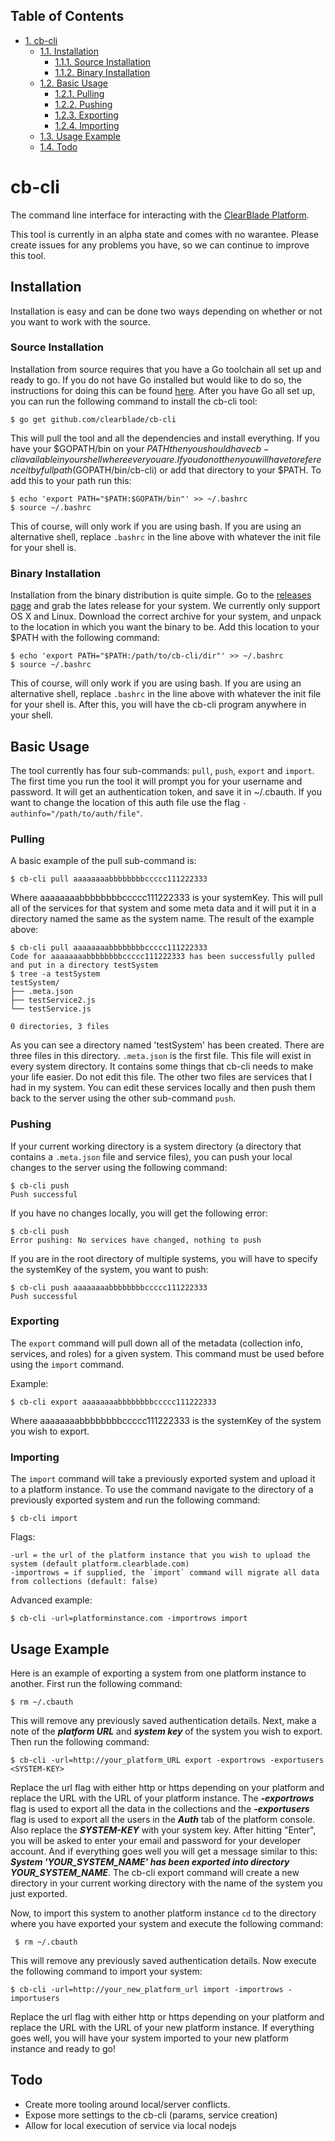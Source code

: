 <!--
This was generated by org-mode export as Markdown.
If you wish to edit, please edit the file 'readme.org'
and regenerate this document
-->

<div id="table-of-contents">
<h2>Table of Contents</h2>
<div id="text-table-of-contents">
<ul>
<li><a href="#sec-1">1. cb-cli</a>
<ul>
<li><a href="#sec-1-1">1.1. Installation</a>
<ul>
<li><a href="#sec-1-1-1">1.1.1. Source Installation</a></li>
<li><a href="#sec-1-1-2">1.1.2. Binary Installation</a></li>
</ul>
</li>
<li><a href="#sec-1-2">1.2. Basic Usage</a>
<ul>
<li><a href="#sec-1-2-1">1.2.1. Pulling</a></li>
<li><a href="#sec-1-2-2">1.2.2. Pushing</a></li>
<li><a href="#sec-1-2-3">1.2.3. Exporting</a></li>
<li><a href="#sec-1-2-4">1.2.4. Importing</a></li>
</ul>
</li>
<li><a href="#sec-1-3">1.3. Usage Example</a>
</li>
<li><a href="#sec-1-4">1.4. Todo</a></li>
</ul>
</li>
</ul>
</div>
</div>

# cb-cli<a id="sec-1" name="sec-1"></a>

The command line interface for interacting with the [ClearBlade Platform](https://platform.clearblade.com).

This tool is currently in an alpha state and comes with no warantee. Please create issues for any problems you have, so we can continue to improve this tool.

## Installation<a id="sec-1-1" name="sec-1-1"></a>

Installation is easy and can be done two ways depending on whether or not you want to work with the source.

### Source Installation<a id="sec-1-1-1" name="sec-1-1-1"></a>

Installation from source requires that you have a Go toolchain all set up and ready to go. If you do not have Go installed but would like to do so, the instructions for doing this can be found [here](https://golang.org/doc/install). After you have Go all set up, you can run the following command to install the cb-cli tool:

    $ go get github.com/clearblade/cb-cli

This will pull the tool and all the dependencies and install everything. If you have your $GOPATH/bin on your $PATH then you should have cb-cli available in your shell where ever you are. If you do not then you will have to reference it by full path ($GOPATH/bin/cb-cli) or add that directory to your $PATH. To add this to your path run this:

    $ echo 'export PATH="$PATH:$GOPATH/bin"' >> ~/.bashrc
    $ source ~/.bashrc

This of course, will only work if you are using bash. If you are using an alternative shell, replace `.bashrc` in the line above with whatever the init file for your shell is.

### Binary Installation<a id="sec-1-1-2" name="sec-1-1-2"></a>

Installation from the binary distribution is quite simple. Go to the [releases page](https://github.com/ClearBlade/cb-cli/releases) and grab the lates release for your system. We currently only support OS X and Linux. Download the correct archive for your system, and unpack to the location in which you want the binary to be. Add this location to your $PATH with the following command:

    $ echo 'export PATH="$PATH:/path/to/cb-cli/dir"' >> ~/.bashrc
    $ source ~/.bashrc

This of course, will only work if you are using bash. If you are using an alternative shell, replace `.bashrc` in the line above with whatever the init file for your shell is. After this, you will have the cb-cli program anywhere in your shell.

## Basic Usage<a id="sec-1-2" name="sec-1-2"></a>

The tool currently has four sub-commands: `pull`, `push`, `export` and `import`. The first time you run the tool it will prompt you for your username and password. It will get an authentication token, and save it in ~/.cbauth. If you want to change the location of this auth file use the flag `-authinfo="/path/to/auth/file"`.

### Pulling<a id="sec-1-2-1" name="sec-1-2-1"></a>

A basic example of the pull sub-command is:

    $ cb-cli pull aaaaaaaabbbbbbbbccccc111222333

Where aaaaaaaabbbbbbbbccccc111222333 is your systemKey. This will pull all of the services for that system and some meta data and it will put it in a directory named the same as the system name. The result of the example above:

    $ cb-cli pull aaaaaaaabbbbbbbbccccc111222333
    Code for aaaaaaaabbbbbbbbccccc111222333 has been successfully pulled and put in a directory testSystem
    $ tree -a testSystem
    testSystem/
    ├── .meta.json
    ├── testService2.js
    └── testService.js

    0 directories, 3 files

As you can see a directory named 'testSystem' has been created. There are three files in this directory. `.meta.json` is the first file. This file will exist in every system directory. It contains some things that cb-cli needs to make your life easier. Do not edit this file. The other two files are services that I had in my system. You can edit these services locally and then push them back to the server using the other sub-command `push`.

### Pushing<a id="sec-1-2-2" name="sec-1-2-2"></a>

If your current working directory is a system directory (a directory that contains a `.meta.json` file and service files), you can push your local changes to the server using the following command:

    $ cb-cli push
    Push successful

If you have no changes locally, you will get the following error:

    $ cb-cli push
    Error pushing: No services have changed, nothing to push

If you are in the root directory of multiple systems, you will have to specify the systemKey of the system, you want to push:

    $ cb-cli push aaaaaaaabbbbbbbbccccc111222333
    Push successful

### Exporting<a id="sec-1-2-3" name="sec-1-2-3"></a>

The `export` command will pull down all of the metadata (collection info, services, and roles) for a given system. This command must be used before using the `import` command.

Example:

    $ cb-cli export aaaaaaaabbbbbbbbccccc111222333

Where aaaaaaaabbbbbbbbccccc111222333 is the systemKey of the system you wish to export.

### Importing<a id="sec-1-2-4" name="sec-1-2-4"></a>

The `import` command will take a previously exported system and upload it to a platform instance. To use the command navigate to the directory of a previously exported system and run the following command:

    $ cb-cli import

Flags:

    -url = the url of the platform instance that you wish to upload the system (default platform.clearblade.com)
    -importrows = if supplied, the `import` command will migrate all data from collections (default: false)

Advanced example:

    $ cb-cli -url=platforminstance.com -importrows import  
    
## Usage Example<a id="sec-1-3" name="sec-1-3"></a>  

Here is an example of exporting a system from one platform instance to another. First run the following command:  

    $ rm ~/.cbauth  
    
This will remove any previously saved authentication details. Next, make a note of the ___platform URL___ and ___system key___ of the system you wish to export. Then run the following command:  

    $ cb-cli -url=http://your_platform_URL export -exportrows -exportusers <SYSTEM-KEY>
    
Replace the url flag with either http or https depending on your platform and replace the URL with the URL of your platform instance. The ___-exportrows___ flag is used to export all the data in the collections and the ___-exportusers___ flag is used to export all the users in the ___Auth___ tab of the platform console. Also replace the ___SYSTEM-KEY___ with your system key. After hitting "Enter", you will be asked to enter your email and password for your developer account. And if everything goes well you will get a message similar to this: ___System 'YOUR_SYSTEM_NAME' has been exported into directory YOUR_SYSTEM_NAME___. The cb-cli export command will create a new directory in your current working directory with the name of the system you just exported.  

Now, to import this system to another platform instance `cd` to the directory where you have exported your system and execute the following command:  

     $ rm ~/.cbauth  
     
This will remove any previously saved authentication details. Now execute the following command to import your system:

    $ cb-cli -url=http://your_new_platform_url import -importrows -importusers  
    
Replace the url flag with either http or https depending on your platform and replace the URL with the URL of your new platform instance. If everything goes well, you will have your system imported to your new platform instance and ready to go!

## Todo<a id="sec-1-4" name="sec-1-4"></a>

-   Create more tooling around local/server conflicts.
-   Expose more settings to the cb-cli (params, service creation)
-   Allow for local execution of service via local nodejs
